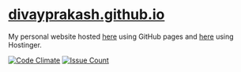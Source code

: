 # [divayprakash.github.io][1]

My personal website hosted [here][1] using GitHub pages and [here][2] using Hostinger.

[![Code Climate](https://codeclimate.com/github/divayprakash/pers-website/badges/gpa.svg)][3]
[![Issue Count](https://codeclimate.com/github/divayprakash/pers-website/badges/issue_count.svg)][4]

[1]:http://divayprakash.github.io
[2]:http://divay.esy.es
[3]:https://codeclimate.com/github/divayprakash/pers-website
[4]:https://codeclimate.com/github/divayprakash/pers-website
